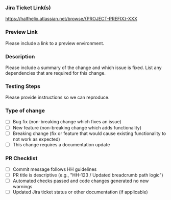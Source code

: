 ### Jira Ticket Link(s)

https://halfhelix.atlassian.net/browse/{PROJECT-PREFIX}-XXX

### Preview Link

Please include a link to a preview environment.

### Description

Please include a summary of the change and which issue is fixed. List any dependencies that are required for this change.

### Testing Steps

Please provide instructions so we can reproduce.

### Type of change

- [ ] Bug fix (non-breaking change which fixes an issue)
- [ ] New feature (non-breaking change which adds functionality)
- [ ] Breaking change (fix or feature that would cause existing functionality to not work as expected)
- [ ] This change requires a documentation update

### PR Checklist

- [ ] Commit message follows HH guidelines
- [ ] PR title is descriptive (e.g., "HH-123 / Updated breadcrumb path logic")
- [ ] Automated checks passed and code changes generated no new warnings
- [ ] Updated Jira ticket status or other documentation (if applicable)
